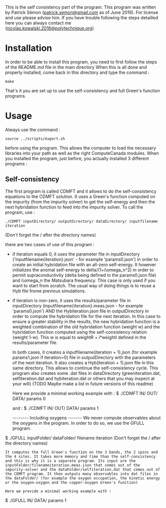 This is the self consistency part of the program.
This program was written by Patrick Sémon (patrick.semon@gmail.com as of June 2019).
For license and use please advise him.
If you have trouble following the steps detailled here you can always contact me (nicolas.kowalski.2016@polytechnique.org) 

# Installation
In order to be able to install this program, you need to first follow the steps of the README.md file in the main directory
When this is all done and properly installed, come back in this directory and type the command : 

	make

That's it you are set up to use the self-consistency and full Green's function programs.

# Usage
Always use the command : 

	source ../scripts/export.sh

before using the program. This allows the computer to load the necessary libraries into your path as well as the right ComputeCanada modules.
When you installed the program, just before, you actually installed 3 different programs : 

## Self-consistency

The first program is called CDMFT and it allows to do the self-consistency equations to the CDMFT solution.
It uses a Green's function computed on the impurity (from the impurity solver) to get the self-energy and then the next hybridation function to feed into the impurity solver. 
To call the program, use :

	./CDMFT inputDirectory/ outputDirectory/ dataDirectory/ inputfilename iteration

(Don't forget the / after the directory names)

there are two cases of use of this program : 
* if iteration equals 0, it uses the parameter file in inputDirectory ('inputfilename{iteration}.json' - for example 'params0.json') in order to create an initial hybridation file with an all-zero self-energy. It however initializes the anomal self-energy to delta/(1+i\omega_n^2) in order to permit supraconductivity (delta being defined in the params0.json file) and i\omega_n the Matsubara frequency. This case is only used if you want to start from scratch. The usual way of doing things is to reuse a Hyb file frome previous simulations.

* if iteration is non-zero, it uses the results/parameter file in inputDirectory (inputfilename{iteration}.meas.json - for example 'params0.json') AND the Hybiteration.json file in outputDirectory in order to compute the hybridation file for the next iteration. In this case to ensure a greater stability in the results, the new hybridation function is a weighted combination of the old hybridation function (weight w) and the hybridation function computed using the self-consistency relation (weight 1-w). This w is equal to weightR + i\*weightI defined in the results/parameter file.

	In both cases, it creates a inputfilename(iteration + 1).json (for example params1.json if iteration=0) file in outputDirectory with the parameters of the next iteration. It also creates a Hyb(iteration + 1).json file in this same directory. This allows to continue the self-consistency cycle.
	This program also creates some .dat files in dataDirectory (greeniteration.dat, selfiteration.dat and hybiteration.dat or others that you may inspect at your will) (TODO Maybe make a list in future versions of this readme)

	Here we provide a minimal working example with : 
$ ./CDMFT IN/ OUT/ DATA/ params 0

	and :
$ ./CDMFT IN/ OUT/ DATA/ params 1

	-------- Including oxygens -------
	We never compute observables about the oxygens in the program. In order to do so, we use the GFULL program.
	
$ ./GFULL inputFolder/ dataFolder/ filename iteration
	(Don't forget the / after the directory names)

	It computes the full Green's function on the 3 bands, the 2 spins and the 4 sites. It takes more memory and time than the self-consistency and this is why it is a separate program. Its input are the inputFolder/filenameiteration.meas.json that comes out of the impurity-solver and the dataFolder/selfiteration.dat that comes out of the CDMFT program. It then outputs many observables into dat files in the dataFolder/ (for example the oxygen occupation, the kinetic energy or the oxygen-oxygen and the copper-oxygen Green's function) 

	Here we provide a minimal working example with : 
$ ./GFULL IN/ DATA/ params 1
